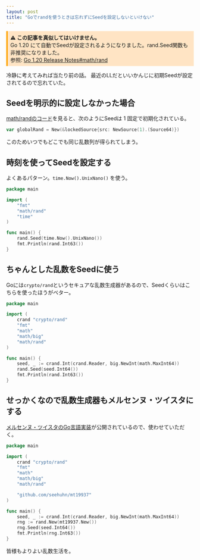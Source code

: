 ```yaml
---
layout: post
title: "Goでrandを使うときは忘れずにSeedを設定しないといけない"
---
```


<p style="background-color:bisque;border-left:0.3em solid orange;padding:0.5em">
<strong>⚠ この記事を真似してはいけません。</strong><br>
Go 1.20 にて自動でSeedが設定されるようになりました。rand.Seed関数も非推奨になりました。<br>
参照: <a href="https://tip.golang.org/doc/go1.20#math/rand">Go 1.20 Release Notes#math/rand</a>
</p>

冷静に考えてみれば当たり前の話。
最近のLLだといいかんじに初期Seedが設定されてるので忘れていた。

## Seedを明示的に設定しなかった場合

[math/randのコード](https://github.com/golang/go/blob/c8aec4095e089ff6ac50d18e97c3f46561f14f48/src/math/rand/rand.go#L236)を見ると、次のようにSeedは 1 固定で初期化されている。

```go
var globalRand = New(&lockedSource{src: NewSource(1).(Source64)})
```
このためいつでもどこでも同じ乱数列が得られてしまう。

## 時刻を使ってSeedを設定する

よくあるパターン。`time.Now().UnixNano()` を使う。

```go
package main

import (
	"fmt"
	"math/rand"
	"time"
)

func main() {
	rand.Seed(time.Now().UnixNano())
	fmt.Println(rand.Int63())
}
```

## ちゃんとした乱数をSeedに使う

Goには`crypto/rand`というセキュアな乱数生成器があるので、Seedくらいはこちらを使ったほうがベター。

```go
package main

import (
	crand "crypto/rand"
	"fmt"
	"math"
	"math/big"
	"math/rand"
)

func main() {
	seed, _ := crand.Int(crand.Reader, big.NewInt(math.MaxInt64))
	rand.Seed(seed.Int64())
	fmt.Println(rand.Int63())
}
```

## せっかくなので乱数生成器もメルセンヌ・ツイスタにする

[メルセンヌ・ツイスタのGo言語実装](https://godoc.org/github.com/seehuhn/mt19937)が公開されているので、使わせていただく。

```go
package main

import (
	crand "crypto/rand"
	"fmt"
	"math"
	"math/big"
	"math/rand"

	"github.com/seehuhn/mt19937"
)

func main() {
	seed, _ := crand.Int(crand.Reader, big.NewInt(math.MaxInt64))
	rng := rand.New(mt19937.New())
	rng.Seed(seed.Int64())
	fmt.Println(rng.Int63())
}
```


皆様もよりよい乱数生活を。

